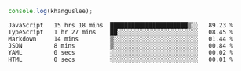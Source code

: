 ```js
console.log(khanguslee);
```

<!--START_SECTION:waka-->

```text
JavaScript   15 hrs 18 mins  ██████████████████████▒░░   89.23 %
TypeScript   1 hr 27 mins    ██░░░░░░░░░░░░░░░░░░░░░░░   08.45 %
Markdown     14 mins         ▒░░░░░░░░░░░░░░░░░░░░░░░░   01.44 %
JSON         8 mins          ▒░░░░░░░░░░░░░░░░░░░░░░░░   00.84 %
YAML         0 secs          ░░░░░░░░░░░░░░░░░░░░░░░░░   00.02 %
HTML         0 secs          ░░░░░░░░░░░░░░░░░░░░░░░░░   00.01 %
```

<!--END_SECTION:waka-->

<!--
**khanguslee/khanguslee** is a ✨ _special_ ✨ repository because its `README.md` (this file) appears on your GitHub profile.

Here are some ideas to get you started:

- 🔭 I’m currently working on ...
- 🌱 I’m currently learning ...
- 👯 I’m looking to collaborate on ...
- 🤔 I’m looking for help with ...
- 💬 Ask me about ...
- 📫 How to reach me: ...
- 😄 Pronouns: ...
- ⚡ Fun fact: ...
-->
